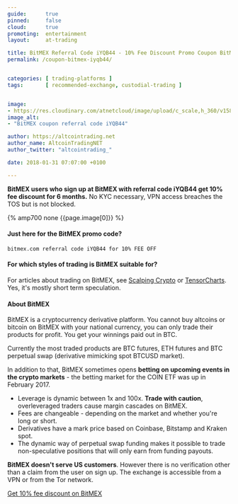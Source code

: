 ```yaml
---
guide:      true
pinned:     false
cloud:      true
promoting:  entertainment
layout:     at-trading

title: BitMEX Referral Code iYQB44 - 10% Fee Discount Promo Coupon BitMEX
permalink: /coupon-bitmex-iyqb44/


categories: [ trading-platforms ]
tags:       [ recommended-exchange, custodial-trading ]


image:
- https://res.cloudinary.com/atnetcloud/image/upload/c_scale,h_360/v1582621902/atnet/var_exchanges/bitmex-coupon-iYQB44_copa1b.jpg
image_alt:
- "BitMEX coupon referral code iYQB44"

author: https://altcointrading.net
author_name: AltcoinTradingNET
author_twitter: "altcointrading_"

date: 2018-01-31 07:07:00 +0100

---
```



**BitMEX users who sign up at BitMEX with referral code iYQB44 get 10% fee discount for 6 months.** No KYC necessary, VPN access breaches the TOS but is not blocked.

{% amp700 none {{page.image[0]}} %}

#### Just here for the BitMEX promo code?

`bitmex.com referral code iYQB44 for 10% FEE OFF`

#### For which styles of trading is BitMEX suitable for?

For articles about trading on BitMEX, see [Scalping Crypto](/strategy/scalping/) or [TensorCharts](/tensorcharts/). Yes, it's mostly short term speculation.

#### About BitMEX

BitMEX is a cryptocurrency derivative platform. You cannot buy altcoins or bitcoin on BitMEX with your national currency, you can only trade their products for profit. You get your winnings paid out in BTC.

Currently the most traded products are BTC futures, ETH futures and BTC perpetual swap (derivative mimicking spot BTCUSD market).

In addition to that, BitMEX sometimes opens **betting on upcoming events in the crypto markets** - the betting market for the COIN ETF was up in February 2017.

* Leverage is dynamic between 1x and 100x. **Trade with caution**, overleveraged traders cause margin cascades on BitMEX.
* Fees are changeable - depending on the market and whether you're long or short.
* Derivatives have a mark price based on Coinbase, Bitstamp and Kraken spot.
* The dynamic way of perpetual swap funding makes it possible to trade non-speculative positions that will only earn from funding payouts.

**BitMEX doesn't serve US customers**. However there is no verification other than a claim from the user on sign up. The exchange is accessible from a VPN or from the Tor network.


<p><a rel="nofollow" href="http://bit.ly/2Muo11z" class="button">Get 10% fee discount on BitMEX</a></p>
